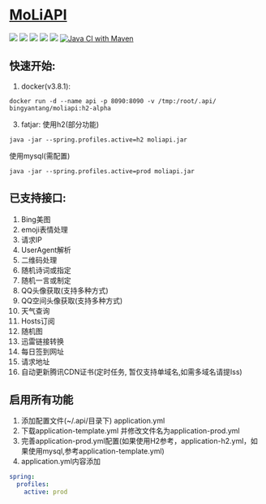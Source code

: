 # [MoLiAPI](https://api.bingchunmoli.com)

![](https://badgen.net/github/release/bingchunmoli/MoLiApi/stable)
![](https://badgen.net/github/prs/bingchunmoli/MoLiApi)
![](https://badgen.net/github/commits/bingchunmoli/MoLiApi)
![](https://badgen.net/github/releases/bingchunmoli/MoLiApi)
![](https://badgen.net/github/license/bingchunmoli/MoLiApi)
[![Java CI with Maven](https://github.com/BingChunMoLi/MoLiAPI/actions/workflows/maven.yml/badge.svg?event=branch_protection_rule)](https://github.com/BingChunMoLi/MoLiAPI/actions/workflows/maven.yml)

## 快速开始:
1. docker(v3.8.1):
```shell
docker run -d --name api -p 8090:8090 -v /tmp:/root/.api/ bingyantang/moliapi:h2-alpha
```
3. fatjar:
使用h2(部分功能)
```shell
java -jar --spring.profiles.active=h2 moliapi.jar
```
使用mysql(需配置)
```shell
java -jar --spring.profiles.active=prod moliapi.jar
```
## 已支持接口:
1. Bing美图
2. emoji表情处理
3. 请求IP
4. UserAgent解析
5. 二维码处理
6. 随机诗词或指定
7. 随机一言或制定
8. QQ头像获取(支持多种方式)
9. QQ空间头像获取(支持多种方式)
10. 天气查询
11. Hosts订阅
12. 随机图
13. 迅雷链接转换
14. 每日签到网址
15. 请求地址
16. 自动更新腾讯CDN证书(定时任务, 暂仅支持单域名,如需多域名请提Iss)

## 启用所有功能
1. 添加配置文件(~/.api/目录下) application.yml
2. 下载application-template.yml 并修改文件名为application-prod.yml
3. 完善application-prod.yml配置(如果使用H2参考，application-h2.yml，如果使用mysql,参考application-template.yml)
4. application.yml内容添加
```yaml
spring:
  profiles:
    active: prod
```
